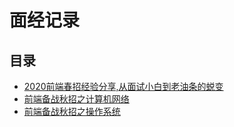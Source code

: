 # 面经记录

## 目录
* [2020前端春招经验分享,从面试小白到老油条的蜕变](./2020spring_wechat.md)
* [前端备战秋招之计算机网络](./Internet.md)
* [前端备战秋招之操作系统](./os.md)

<tongji/>